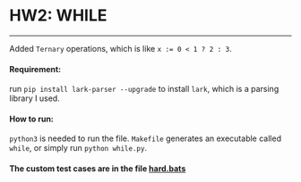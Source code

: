 # HW2: WHILE

---

Added `Ternary` operations, which is like `x := 0 < 1 ? 2 : 3`.
#### Requirement:

run `pip install lark-parser --upgrade` to install `lark`, which is a parsing library I used.

#### How to run:

`python3` is needed to run the file. `Makefile` generates an executable called `while`, or simply run `python while.py`.

#### The custom test cases are in the file [hard.bats](cse210A-asgtest-hw2-while/tests/hard.bats)